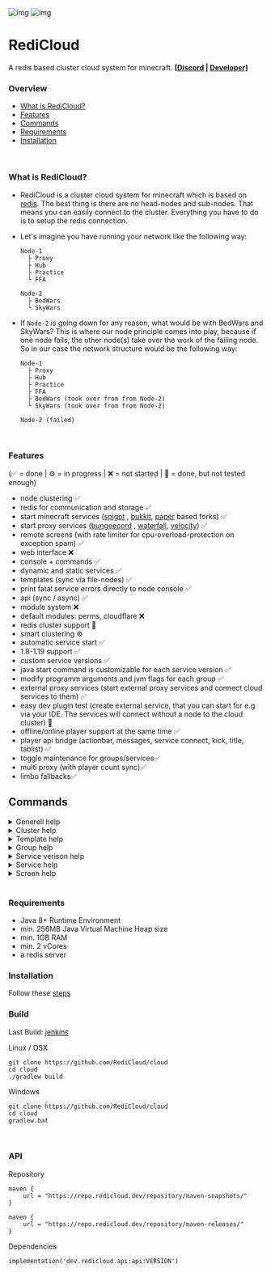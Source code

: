 ![img](https://img.shields.io/nexus/r/net.suqatri.redicloud.api/api?label=release&server=https%3A%2F%2Frepo.redicloud.dev)
![img](https://img.shields.io/nexus/s/net.suqatri.redicloud.api/api?label=snapshot&server=https%3A%2F%2Frepo.redicloud.dev)

# RediCloud

A redis based cluster cloud system for
minecraft. **[[Discord](https://discord.gg/g2HV52VV4G) | [Developer](https://github.com/Suqatri)]**
<br>

### Overview

- [What is RediCloud?](#what-is-redicloud)
- [Features](#features)
- [Commands](#commands)
- [Requirements](#requirements)
- [Installation](#installation)
<br>

### What is RediCloud?

- RediCloud is a cluster cloud system for minecraft which is based on [redis](https://redis.io). The best thing is there
  are no head-nodes and sub-nodes. That means you can easily connect to the cluster. Everything you have to do is to
  setup the redis connection.
- Let's imagine you have running your network like the following way:

      Node-1
        ├ Proxy
        ├ Hub
        ├ Practice
        └ FFA
        
      Node-2
        ├ BedWars
        └ SkyWars

- If `Node-2` is going down for any reason, what would be with BedWars and SkyWars? This is where our node principle
  comes into play, because if one node fails, the other node(s) take over the work of the failing node. So in our case
  the network structure would be the following way:

      Node-1
        ├ Proxy
        ├ Hub
        ├ Practice
        ├ FFA
        ├ BedWars (took over from from Node-2)
        └ SkyWars (took over from from Node-2)
        
      Node-2 (failed)    

<br>

### Features

(✅ = done | ⚙️ = in progress | ❌ = not started | 🚧 = done, but not tested enough)

- node clustering ✅
- redis for communication and storage ✅
- start minecraft services ([spigot](https://getbukkit.org/download/spigot)
  , [bukkit](https://getbukkit.org/download/craftbukkit), [paper](https://papermc.io) based forks) ✅
- start proxy services ([bungeecord](https://www.spigotmc.org/wiki/bungeecord/)
  , [waterfall](https://github.com/PaperMC/Waterfall), [velocity](https://github.com/PaperMC/Velocity)) ✅
- remote screens (with rate limiter for cpu-overload-protection on exception spam) ✅
- web interface ❌
- console + commands ✅
- dynamic and static services ✅
- templates (sync via file-nodes) ✅
- print fatal service errors directly to node console ✅
- api (sync / async) ✅
- module system ❌
- default modules: perms, cloudflare ❌
- redis cluster support 🚧
- smart clustering ⚙️
- automatic service start ✅
- 1.8-1.19 support ✅
- custom service versions ✅
- java start command is customizable for each service version ✅
- modify programm arguments and jvm flags for each group ✅
- external proxy services (start external proxy services and connect cloud services to them) ✅
- easy dev plugin test (create external service, that you can start for e.g via your IDE. The services will connect without a node to the cloud cluster) 🚧
- offline/online player support at the same time ✅
- player api bridge (actionbar, messages, service connect, kick, title, tablist) ✅
- toggle maintenance for groups/services✅
- multi proxy (with player count sync)✅
- limbo fallbacks✅
  <br>

## Commands

<details>
  <summary>Generell help</summary>
  <picture>
    <source srcset="https://user-images.githubusercontent.com/44299323/182188868-0af2454b-0e33-40aa-a73a-afbf2230a907.png" media="(min-width: 600px)">
    <img src="https://user-images.githubusercontent.com/44299323/182188868-0af2454b-0e33-40aa-a73a-afbf2230a907.png">
  </picture>
</details>


<details>
  <summary>Cluster help</summary>
  <picture>
    <source srcset="https://user-images.githubusercontent.com/44299323/182185673-7e7e0b15-36e9-4e71-8f35-6e1ca23841f5.png" media="(min-width: 600px)">
    <img src="https://user-images.githubusercontent.com/44299323/182185673-7e7e0b15-36e9-4e71-8f35-6e1ca23841f5.png">
  </picture>
</details>

<details>
  <summary>Template help</summary>
  <picture>
    <source srcset="https://user-images.githubusercontent.com/44299323/182185726-c3108728-b2ea-4c85-9ca2-fd3bf82a8a55.png" media="(min-width: 600px)">
    <img src="https://user-images.githubusercontent.com/44299323/182185726-c3108728-b2ea-4c85-9ca2-fd3bf82a8a55.png">
  </picture>
</details>

<details>
  <summary>Group help</summary>
  <picture>
    <source srcset="https://user-images.githubusercontent.com/44299323/182185775-892ef2de-aec5-47fd-92ee-3b7739ff1bea.png" media="(min-width: 600px)">
    <img src="https://user-images.githubusercontent.com/44299323/182185775-892ef2de-aec5-47fd-92ee-3b7739ff1bea.png">
  </picture>
</details>

<details>
  <summary>Service verison help</summary>
  <picture>
    <source srcset="https://user-images.githubusercontent.com/44299323/182185840-a14821df-79db-4ee8-821a-0dcff5fdc188.png" media="(min-width: 600px)">
    <img src="https://user-images.githubusercontent.com/44299323/182185840-a14821df-79db-4ee8-821a-0dcff5fdc188.png">
  </picture>
</details>

<details>
  <summary>Service help</summary>
  <picture>
    <source srcset="https://user-images.githubusercontent.com/44299323/182185923-c8c1532e-58ba-43fd-992b-2714839011ee.png" media="(min-width: 600px)">
    <img src="https://user-images.githubusercontent.com/44299323/182185923-c8c1532e-58ba-43fd-992b-2714839011ee.png">
  </picture>
</details>


<details>
  <summary>Screen help</summary>
  <picture>
    <source srcset="https://user-images.githubusercontent.com/44299323/182185958-e310bfc5-51ad-413b-8a5f-6426a76eed5d.png" media="(min-width: 600px)">
    <img src="https://user-images.githubusercontent.com/44299323/182185958-e310bfc5-51ad-413b-8a5f-6426a76eed5d.png">
  </picture>
</details>

<br>

### Requirements

- Java 8+ Runtime Environment
- min. 256MB Java Virtual Machine Heap size
- min. 1GB RAM
- min. 2 vCores
- a redis server
  <br>

### Installation

Follow these [steps](https://github.com/RediCloud/cloud/wiki/installation)
<br>

### Build

Last Build: [jenkins](http://ci.redicloud.dev/job/redi-cloud/)

Linux / OSX
```
git clone https://github.com/RediCloud/cloud
cd cloud
./gradlew build
```

Windows
```
git clone https://github.com/RediCloud/cloud
cd cloud
gradlew.bat
```
<br>

### API

Repository
```
maven {
    url = "https://repo.redicloud.dev/repository/maven-snapshots/"
}

maven {
    url = "https://repo.redicloud.dev/repository/maven-releases/"
}
```

Dependencies
```
implementation('dev.redicloud.api:api:VERSION')
```
